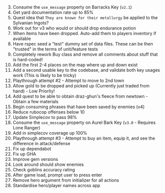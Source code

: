 3) Consume the `use_message` property on Barracks Key (`v2.1`)
4) Get yard documentation rate up to 85%
5) Quest idea that `They are known for their metallurgy` be applied to the Sylvanian Ingots?
8) Work out for v3 who would or should drop endurance potion
9) When items have been dropped. Auto-add them to players inventory if available
10) Have rspec seed a "test" dummy set of data files. These can be then "trusted" in the terms of
unit/feature tests
12) Completely rework Buy class and remove all comments about stuff that is hard-coded!
13) Add the first 2-4 places on the map where up and down exist
14) Add a second usable key to the codebase, and validate both key usages work (This is likely to be tricky)
15) Playthrough attempt #2 - Attempt to move to 2nd town
16) Allow gold to be dropped and picked up (Currently just traded from hand) - Low Priority!
17) Add quest to be able to obtain draz-ghun's fleece from newtown - Obtain a few materials
18) Begin consuming phrases that have been saved by enemies (v4)
19) Reduce rubocop offenses below 10
20) Update Simplecov to pass 98%
21) Consume the `use_message` property on Aurel Bark Key (`v3.0` - Requires Lone Ranger)
22) Add in simplecov coverage up 100%
23) Playthrough attempt #3 - Attempt to buy an item, equip it, and see the difference in attack/defense
24) Fix up dependabot
25) Fix up GHA
26) Improve gem versions
27) Look around should show enemies
28) Check goblins accuracy rating
29) After game load, prompt user to press enter
31) Remove hero argument from initializer for all actions
32) Standardise hero/player names across app
